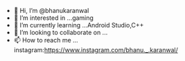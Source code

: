 - 👋 Hi, I’m @bhanukaranwal
- 👀 I’m interested in ...gaming
- 🌱 I’m currently learning ...Android Studio,C++
- 💞️ I’m looking to collaborate on ...
- 📫 How to reach me ... instagram:https://www.instagram.com/bhanu._.karanwal/

<!---
bhanukaranwal/bhanukaranwal is a ✨ special ✨ repository because its `README.md` (this file) appears on your GitHub profile.
You can click the Preview link to take a look at your changes.
--->
